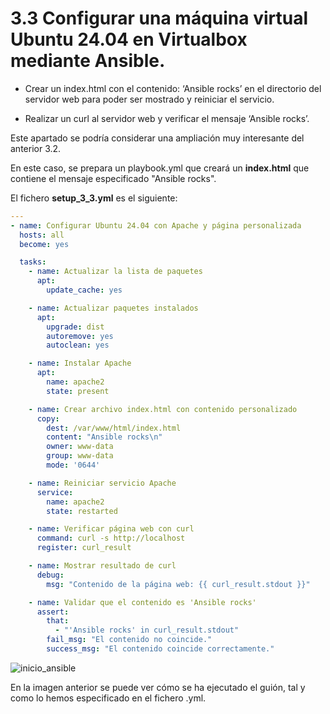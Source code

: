 # 3.3  Configurar una máquina virtual Ubuntu 24.04 en Virtualbox mediante Ansible. 

- Crear un index.html con el contenido: ‘Ansible rocks’ en el directorio del servidor web para 
poder ser mostrado y reiniciar el servicio. 

- Realizar un curl al servidor web y verificar el mensaje ‘Ansible rocks’. 

Este apartado se podría considerar una ampliación muy interesante del anterior 3.2. 

En este caso, se prepara un playbook.yml que creará un **index.html** que contiene el mensaje especificado "Ansible rocks".

El fichero **setup_3_3.yml** es el siguiente:

```yml 
---
- name: Configurar Ubuntu 24.04 con Apache y página personalizada
  hosts: all
  become: yes

  tasks:
    - name: Actualizar la lista de paquetes
      apt:
        update_cache: yes

    - name: Actualizar paquetes instalados
      apt:
        upgrade: dist
        autoremove: yes
        autoclean: yes

    - name: Instalar Apache
      apt:
        name: apache2
        state: present

    - name: Crear archivo index.html con contenido personalizado
      copy:
        dest: /var/www/html/index.html
        content: "Ansible rocks\n"
        owner: www-data
        group: www-data
        mode: '0644'

    - name: Reiniciar servicio Apache
      service:
        name: apache2
        state: restarted

    - name: Verificar página web con curl
      command: curl -s http://localhost
      register: curl_result

    - name: Mostrar resultado de curl
      debug:
        msg: "Contenido de la página web: {{ curl_result.stdout }}"

    - name: Validar que el contenido es 'Ansible rocks'
      assert:
        that:
          - "'Ansible rocks' in curl_result.stdout"
        fail_msg: "El contenido no coincide."
        success_msg: "El contenido coincide correctamente."
```

![inicio_ansible](https://github.com/PPS13030588/terraform/blob/main/images/ansible_ok.png)

En la imagen anterior se puede ver cómo se ha ejecutado el guión, tal y como lo hemos especificado en el fichero .yml.
